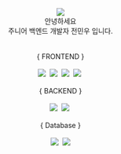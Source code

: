 <div align="center">
  <img src="https://capsule-render.vercel.app/api?type=waving&color=gradient">
</div>

<div align="center">
  안녕하세요 
  <br>
  주니어 백엔드 개발자 전민우 입니다.
  <br>
</div>



<div align="center">
</div>



<div align="center">
  <br>
  <br>
  { FRONTEND }
  <br>
  <br>
  <img src="https://img.shields.io/badge/HTML5-E34F26?style=flat-square&logo=HTML5&logoColor=white"/></a>&nbsp;
  <img src="https://img.shields.io/badge/CSS3-1572B6?style=flat-square&logo=CSS3&logoColor=white"/></a>&nbsp;
  <img src="https://img.shields.io/badge/JavaScript-F7DF1E?style=flat-square&logo=JavaScript&logoColor=white"/></a>&nbsp;
  <img src="https://img.shields.io/badge/jQuery-0769AD?style=flat-square&logo=jQuery&logoColor=white"/></a>&nbsp;


  <br>
  <br>
  { BACKEND }
  <br>
  <br>
  <img src="https://img.shields.io/badge/Java-007396?style=flat-square&logo=Java&logoColor=white"/></a>&nbsp;
  <img src="https://img.shields.io/badge/Spring-6DB33F?style=flat-square&logo=Spring&logoColor=white"/></a>&nbsp; 
  
  <br>
  <br>
 { Database }
  <br>
  <br>
  <img src="https://img.shields.io/badge/MySQL-4479A1?style=flat-square&logo=MySQL&logoColor=white"/></a>&nbsp;
  <img src="https://img.shields.io/badge/ORACLE-F80000?style=flat-square&logo=oracle&logoColor=white"/>

  <br>
  <br>
</div>

